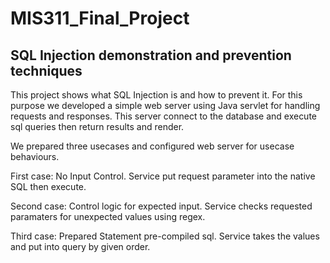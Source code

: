# MIS311_Final_Project
## SQL Injection demonstration and prevention techniques

This project shows what SQL Injection is and how  to prevent it.
For this purpose we developed a simple web server using Java servlet for handling requests and responses.
This server connect to the database and execute sql queries then return results and render.

We prepared three usecases and configured web server for usecase behaviours.

First case: No Input Control. Service put request parameter into the native SQL then execute.

Second case: Control logic for expected input. Service checks requested paramaters for unexpected values using regex.

Third case: Prepared Statement pre-compiled sql. Service takes the values and put into query by given order.
